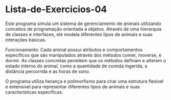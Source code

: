 # Lista-de-Exercicios-04

Este programa simula um sistema 
de gerenciamento de animais utilizando conceitos
de programação orientada a objetos. Através de uma hierarquia 
de classes e interfaces, ele modela diferentes tipos de animais
e suas interações básicas.

Funcionamento:
Cada animal possui atributos e comportamentos específicos
que são manipulados através dos métodos comer, moverse, e dormir.
As classes concretas permitem que os métodos definam e alterem
o estado interno do animal, como a quantidade de comida ingerida,
a distância percorrida e as horas de sono.

O programa utiliza herança e polimorfismo para criar uma estrutura flexível
e extensível para representar diferentes tipos
de animais e suas características específicas.